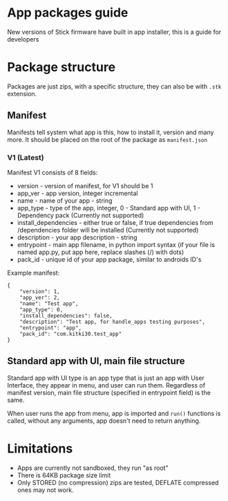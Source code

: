 # App packages guide

New versions of Stick firmware have built in app installer, this is a guide for developers

# Package structure
Packages are just zips, with a specific structure, they can also be with ``.stk`` extension.

## Manifest
Manifests tell system what app is this, how to install it, version and many more. It should be placed on the root of the package as ``manifest.json``
### V1 (Latest)
Manifest V1 consists of 8 fields:

- version - version of manifest, for V1 should be 1
- app_ver - app version, integer incremental
- name - name of your app - string
- app_type - type of the app, integer, 0 - Standard app with UI, 1 - Dependency pack (Currently not supported)
- install_dependencies - either true or false, if true dependencies from /dependencies folder will be installed (Currently not supported)
- description - your app description - string
- entrypoint - main app filename, in python import syntax (if your file is named app.py, put app here, replace slashes (/) with dots)
- pack_id - unique id of your app package, similar to androids ID's

Example manifest:
```
{
    "version": 1,
    "app_ver": 2,
    "name": "Test app",
    "app_type": 0,
    "install_dependencies": false,
    "description": "Test app, for handle_apps testing purposes",
    "entrypoint": "app",
    "pack_id": "com.kitki30.test_app"
}
```

## Standard app with UI, main file structure
Standard app with UI type is an app type that is just an app with User Interface, they appear in menu, and user can run them. Regardless of manifest version, main file structure (specified in entrypoint field) is the same.

When user runs the app from menu, app is imported and ``run()`` functions is called, without any arguments, app doesn't need to return anything.

# Limitations
- Apps are currently not sandboxed, they run "as root"
- There is 64KB package size limit
- Only STORED (no compression) zips are tested, DEFLATE compressed ones may not work.